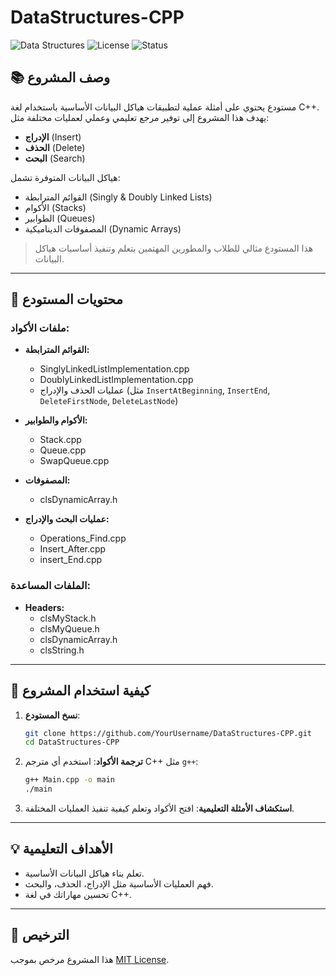 # **DataStructures-CPP**

![Data Structures](https://img.shields.io/badge/Data%20Structures-C++-blue?style=for-the-badge)
![License](https://img.shields.io/badge/License-MIT-green?style=for-the-badge)
![Status](https://img.shields.io/badge/Status-Active-brightgreen?style=for-the-badge)

## **📚 وصف المشروع**
مستودع يحتوي على أمثلة عملية لتطبيقات هياكل البيانات الأساسية باستخدام لغة C++. يهدف هذا المشروع إلى توفير مرجع تعليمي وعملي لعمليات مختلفة مثل:
- **الإدراج** (Insert)
- **الحذف** (Delete)
- **البحث** (Search)

هياكل البيانات المتوفرة تشمل:
- القوائم المترابطة (Singly & Doubly Linked Lists)
- الأكوام (Stacks)
- الطوابير (Queues)
- المصفوفات الديناميكية (Dynamic Arrays)

> هذا المستودع مثالي للطلاب والمطورين المهتمين بتعلم وتنفيذ أساسيات هياكل البيانات.

---

## **📂 محتويات المستودع**

### **ملفات الأكواد:**
- **القوائم المترابطة:**
  - SinglyLinkedListImplementation.cpp
  - DoublyLinkedListImplementation.cpp
  - عمليات الحذف والإدراج (مثل `InsertAtBeginning`, `InsertEnd`, `DeleteFirstNode`, `DeleteLastNode`)

- **الأكوام والطوابير:**
  - Stack.cpp
  - Queue.cpp
  - SwapQueue.cpp

- **المصفوفات:**
  - clsDynamicArray.h

- **عمليات البحث والإدراج:**
  - Operations_Find.cpp
  - Insert_After.cpp
  - insert_End.cpp

### **الملفات المساعدة:**
- **Headers:**
  - clsMyStack.h
  - clsMyQueue.h
  - clsDynamicArray.h
  - clsString.h

---

## **🚀 كيفية استخدام المشروع**

1. **نسخ المستودع**:
   ```bash
   git clone https://github.com/YourUsername/DataStructures-CPP.git
   cd DataStructures-CPP
   ```

2. **ترجمة الأكواد**:
   استخدم أي مترجم C++ مثل `g++`:
   ```bash
   g++ Main.cpp -o main
   ./main
   ```

3. **استكشاف الأمثلة التعليمية**:
   افتح الأكواد وتعلم كيفية تنفيذ العمليات المختلفة.

---

## **💡 الأهداف التعليمية**
- تعلم بناء هياكل البيانات الأساسية.
- فهم العمليات الأساسية مثل الإدراج، الحذف، والبحث.
- تحسين مهاراتك في لغة C++.

---

## **📜 الترخيص**
هذا المشروع مرخص بموجب [MIT License](LICENSE).
